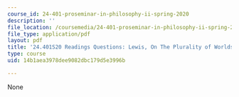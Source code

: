 ```yaml
---
course_id: 24-401-proseminar-in-philosophy-ii-spring-2020
description: ''
file_location: /coursemedia/24-401-proseminar-in-philosophy-ii-spring-2020/14b1aea3978dee9082dbc179d5e3996b_MIT24_401S20_Questions7.pdf
file_type: application/pdf
layout: pdf
title: '24.401S20 Readings Questions: Lewis, On The Plurality of Worlds II'
type: course
uid: 14b1aea3978dee9082dbc179d5e3996b

---
```

None